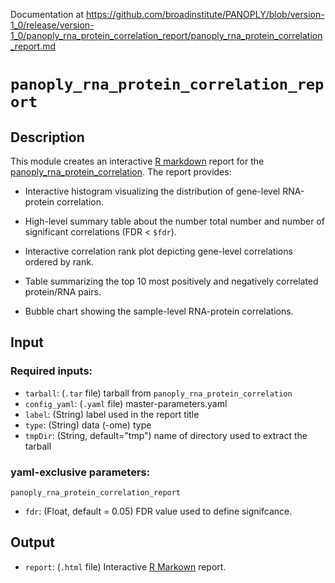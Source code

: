 Documentation at https://github.com/broadinstitute/PANOPLY/blob/version-1_0/release/version-1_0/panoply_rna_protein_correlation_report/panoply_rna_protein_correlation_report.md

# ```panoply_rna_protein_correlation_report```

## Description

This module creates an interactive [R markdown](https://rmarkdown.rstudio.com/) report for the [panoply_rna_protein_correlation](https://github.com/broadinstitute/PANOPLY/wiki/Analysis-Modules%3A-panoply_rna_protein_correlation). The report provides:

* Interactive histogram visualizing the distribution of gene-level RNA-protein correlation.

* High-level summary table about the number total number and number of significant correlations (FDR < `$fdr`). 

* Interactive correlation rank plot depicting gene-level correlations ordered by rank.

* Table summarizing the top 10 most positively and negatively correlated protein/RNA pairs.

* Bubble chart showing the sample-level RNA-protein correlations.


## Input

### Required inputs:

* ```tarball```: (`.tar` file) tarball from ```panoply_rna_protein_correlation```
* ```config_yaml```: (`.yaml` file) master-parameters.yaml
* ```label```: (String) label used in the report title
* ```type```: (String) data (-ome) type
* ```tmpDir```: (String, default="tmp") name of directory used to extract the tarball

### yaml-exclusive parameters:

`panoply_rna_protein_correlation_report`

* ```fdr```: (Float, default = 0.05) FDR value used to define signifcance.

## Output

* ```report```: (`.html` file) Interactive [R Markown](https://rmarkdown.rstudio.com/) report.